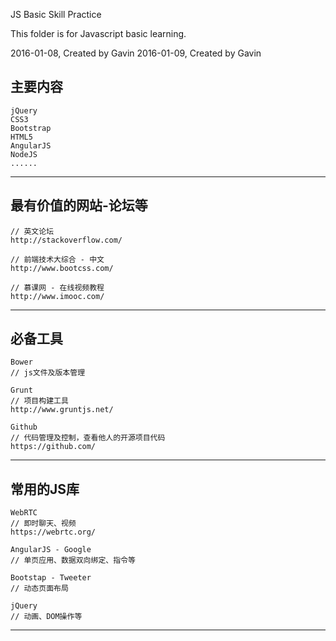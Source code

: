 JS Basic Skill Practice

This folder is for Javascript basic learning.

2016-01-08, Created by Gavin
2016-01-09, Created by Gavin

主要内容
--------------------------
	jQuery
	CSS3
	Bootstrap
	HTML5
	AngularJS
	NodeJS
	......
--------------------------


最有价值的网站-论坛等
--------------------------
	// 英文论坛
	http://stackoverflow.com/

	// 前端技术大综合 - 中文
	http://www.bootcss.com/

	// 慕课网 - 在线视频教程
	http://www.imooc.com/
--------------------------


必备工具
--------------------------
	Bower
	// js文件及版本管理

	Grunt
	// 项目构建工具
	http://www.gruntjs.net/

	Github
	// 代码管理及控制，查看他人的开源项目代码
	https://github.com/
--------------------------


常用的JS库
--------------------------
	WebRTC 		
	// 即时聊天、视频
	https://webrtc.org/

	AngularJS - Google
	// 单页应用、数据双向绑定、指令等

	Bootstap - Tweeter		
	// 动态页面布局

	jQuery	
	// 动画、DOM操作等
	
--------------------------